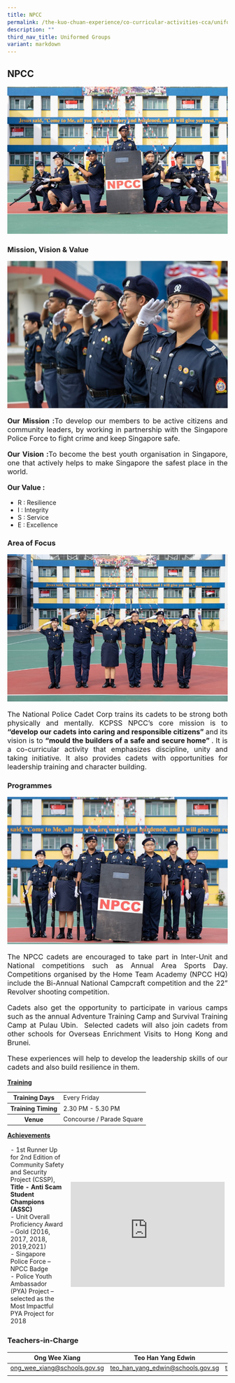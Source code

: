 ```yaml
---
title: NPCC
permalink: /the-kuo-chuan-experience/co-curricular-activities-cca/uniformed-groups/npcc/
description: ""
third_nav_title: Uniformed Groups
variant: markdown
---
```

## NPCC

![](/images/The%20Kuo%20Chuan%20Experience/CCA/NPCC/npccmain.jpg)
### Mission, Vision &amp; Value

![](/images/The%20Kuo%20Chuan%20Experience/CCA/NPCC/vision.jpg)

<p style="text-align: justify;font-size:16px;"><b>Our Mission :</b>To develop our members to be active citizens and community leaders, by working in partnership with the Singapore Police Force to fight crime and keep Singapore safe.</p>  
  
<p style="text-align: justify;font-size:16px;"><b>Our Vision :</b>To become the best youth organisation in Singapore, one that actively helps to make Singapore the safest place in the world.</p>  
  
<p style="text-align: justify;font-size:16px;"><b>Our Value :</b>
	
* 	R : Resilience
* 	I : Integrity
* 	S : Service
* 	E : Excellence
	

### Area of Focus

![](/images/The%20Kuo%20Chuan%20Experience/CCA/NPCC/area%20of%20focus.jpg)
	
</p><p style="text-align: justify;font-size:16px;">
The National Police Cadet Corp trains its cadets to be strong both physically and mentally. KCPSS NPCC’s core mission is to<b> “develop our cadets into caring and responsible citizens” </b>and its vision is to <b>“mould the builders of a safe and secure home” </b>. It is a co-curricular activity that emphasizes discipline, unity and taking initiative. It also provides cadets with opportunities for leadership training and character building.</p>

### Programmes

![](/images/The%20Kuo%20Chuan%20Experience/CCA/NPCC/programmes.jpg)

<p></p><p style="text-align: justify;font-size:16px;">The NPCC cadets are encouraged to take part in Inter-Unit and National competitions such as Annual Area Sports Day. Competitions organised by the Home Team Academy (NPCC HQ) include the Bi-Annual National Campcraft competition and the 22” Revolver shooting competition. </p> 
  
<p style="text-align: justify;font-size:16px;">Cadets also get the opportunity to participate in various camps such as the annual Adventure Training Camp and Survival Training Camp at Pulau Ubin.&nbsp; Selected cadets will also join cadets from other schools for Overseas Enrichment Visits to Hong Kong and Brunei.</p>  
  
<p style="text-align: justify;font-size:16px;">These experiences will help to develop the leadership skills of our cadets and also build resilience in them.</p>

**<u>Training</u>**

<table>
<tbody>
  <tr>
    <th>Training Days</th>
    <td>Every Friday</td>
  </tr>
  <tr>
    <th>Training Timing</th>
    <td>2.30 PM - 5.30 PM</td>
  </tr>
  <tr>
    <th>Venue</th>
    <td>Concourse / Parade Square</td>
  </tr>
</tbody>
</table>

**<u>Achievements</u>**

<table>
<thead>
  <tr>
    <td colspan="5">- 1st Runner Up for 2nd Edition of Community Safety and Security Project (CSSP), <b>Title - Anti Scam Student Champions (ASSC)</b><br>- Unit Overall Proficiency Award – Gold (2016, 2017, 2018, 2019,2021)<br>- Singapore Police Force – NPCC Badge<br>- Police Youth Ambassador (PYA) Project – selected as the Most Impactful PYA Project for 2018</td>
		<td><b><iframe width="352" height="240" src="https://www.youtube.com/embed/AKtJXJ24rEc" title="Anti Scam Student Champions (ASSC 2021)" frameborder="0" allow="accelerometer; autoplay; clipboard-write; encrypted-media; gyroscope; picture-in-picture; web-share" allowfullscreen=""></iframe></b></td>
  </tr>
</thead>
</table>

### Teachers-in-Charge



| Ong Wee Xiang | Teo Han Yang Edwin | Tang Lai Chan |
| -------- | -------- | -------- |
| <a href="mailto:ong_wee_xiang@schools.gov.sg">ong_wee_xiang@schools.gov.sg</a>     | <a href="mailto:teo_han_yang_edwin@schools.gov.sg">teo_han_yang_edwin@schools.gov.sg</a> | <a href="mailto:tham_lai_chan@schools.gov.sg">tham_lai_chan@schools.gov.sg
</a>|